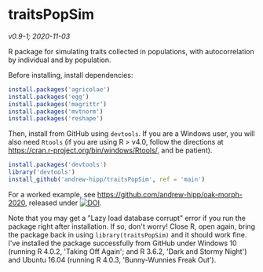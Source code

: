 # traitsPopSim
_v0.9-1; 2020-11-03_

R package for simulating traits collected in populations, with autocorrelation by individual and by population.

Before installing, install dependencies:

```r
install.packages('agricolae')
install.packages('egg')
install.packages('magrittr')
install.packages('mvtnorm')
install.packages('reshape')
```

Then, install from GitHub using `devtools`. If you are a Windows user, you will also
need `Rtools` (if you are using R > v4.0, follow the directions at https://cran.r-project.org/bin/windows/Rtools/, and be patient).

```r
install.packages('devtools')
library('devtools')
install_github('andrew-hipp/traitsPopSim', ref = 'main')
```

For a worked example, see https://github.com/andrew-hipp/oak-morph-2020,
released under [![DOI](https://zenodo.org/badge/140023087.svg)](https://zenodo.org/badge/latestdoi/140023087).

Note that you may get a "Lazy load database corrupt" error if you run the package
right after installation. If so, don't worry! Close R, open again, bring the package
back in using `library(traitsPopSim)` and it should work fine. I've installed
the package successfully from GitHub under Windows 10 (running R 4.0.2,
'Taking Off Again'; and R 3.6.2, 'Dark and Stormy Night') and Ubuntu 16.04 (running R 4.0.3, 'Bunny-Wunnies Freak Out').
